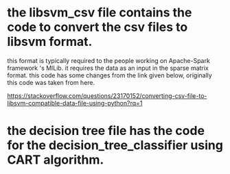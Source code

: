 # the libsvm_csv file contains the code to convert the csv files to libsvm format. 
this format is typically required to the people working on Apache-Spark framework 's MlLib. it requires the data as an input in the sparse matrix format. this code has some changes from the link given below, originally this code was taken from here.  

https://stackoverflow.com/questions/23170152/converting-csv-file-to-libsvm-compatible-data-file-using-python?rq=1

# the decision tree file has the code for the decision_tree_classifier using CART algorithm. 
